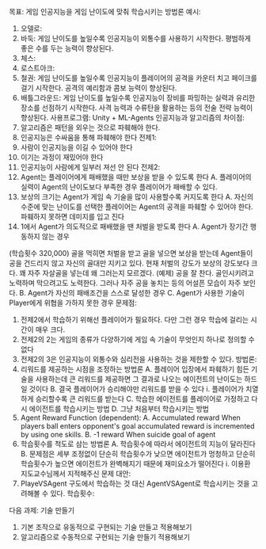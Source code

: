 
목표: 
게임 인공지능을 게임 난이도에 맞춰 학습시키는 방법론
예시: 
1.	오델로: 
2.	바둑: 게임 난이도를 높일수록 인공지능이 외통수를 사용하기 시작한다. 평범하게 좋은 수를 두는 능력이 향상된다.
3.	체스: 
4.	로스트아크: 
5.	철권: 게임 난이도를 높일수록 인공지능이 플레이어의 공격을 카운터 치고 페이크를 걸기 시작한다. 공격의 예리함과 콤보 능력이 향상된다.
6.	배틀그라운드: 게임 난이도를 높일수록 인공지능이 장비를 파밍하는 실력과 유리한 장소를 선점하기 시작한다. 사격 능력과 수류탄을 활용하는 등의 전술 전략 능력이 향상된다.
사용프로그램: 
Unity + ML-Agents
인공지능과 알고리즘의 차이점: 
1.	알고리즘은 패턴을 외우는 것으로 파훼해야 한다. 
2.	인공지능은 수싸움을 통해 파훼해야 한다
전제1:
1.	사람이 인공지능을 이길 수 있어야 한다
2.	이기는 과정이 재밌어야 한다
3.	인공지능이 사람에게 일부러 져선 안 된다
전제2:
1.	Agent는 플레이어에게 패배했을 때만 보상을 받을 수 있도록 한다
A.	플레이어의 실력이 Agent의 난이도보다 부족한 경우 플레이어가 패배할 수 있다.
2.	보상의 크기는 Agent가 게임 속 기술을 많이 사용할수록 커지도록 한다
A.	자신의 수준에 맞는 난이도를 선택한 플레이어는 Agent의 공격을 파훼할 수 있어야 한다. 파훼하지 못하면 데미지를 입고 진다
3.	1에서 Agent가 의도적으로 패배했을 땐 처벌을 받도록 한다
A.	Agent가 장기간 행동하지 않는 경우
 
(학습횟수 320,000) 골을 먹히면 처벌을 받고 골을 넣으면 보상을 받는데 Agent들이 공을 건드리지 않고 자신의 골대만 지키고 있다. 현재 처벌의 강도가 보상의 강도보다 크다. 꽤 자주 자살골을 넣는데 왜 그러는지 모르겠다.
(예제) 공을 잘 찬다. 골인시키려고 노력하며 막으려고도 노력한다. 그러나 자주 공을 놓치는 등의 어설픈 모습이 자주 보인다. 
B.	Agent가 자신의 패배조건을 스스로 달성한 경우
C.	Agent가 사용한 기술이 Player에게 위협을 가하지 못한 경우
문제점:
1.	전제2에서 학습하기 위해선 플레이어가 필요하다. 다만 그런 경우 학습에 걸리는 시간이 매우 크다.
2.	전제2의 2는 게임의 종류가 다양하기에 게임 속 기술이 무엇인지 하나로 정의할 수 없다
3.	전제2의 3은 인공지능이 외통수와 심리전을 사용하는 것을 제한할 수 있다. 
방법론:
1.	리워드를 제공하는 시점을 조정하는 방법론
A.	플레이어 입장에서 파훼하기 힘든 기술을 사용하는데 큰 리워드를 제공하면 그 결과로 나오는 에이전트의 난이도는 하드일 것이다
B.	결국 플레이어가 승리해야만 리워드를 받을 수 있다
i.	플레이어가 치열하게 승리할수록 큰 리워드를 받는다
C.	학습한 에이전트를 플레이어로 가정하고 다시 에이전트를 학습시키는 방법
D.	그냥 처음부터 학습시키는 방법
2.	Agent Reward Function (dependent):
A.	Accumulated reward When players ball enters opponent's goal accumulated reward is incremented by using one skills.
B.	-1 reward When suicide goal of agent
3.	학습횟수를 척도로 삼는 방법론
A.	학습횟수에 따라서 에이전트의 지능이 달라진다
B.	문제점은 세부 조정없이 단순히 학습횟수가 낮으면 에이전트가 멍청하고 단순히 학습횟수가 높으면 에이전트가 완벽해지기 때문에 재미요소가 떨어진다
i.	이용환 지도교수님께서 지적해주신 문제
대안:
1.	PlayeVSAgent 구도에서 학습하는 것 대신 AgentVSAgent로 학습시키는 것을 고려해볼 수 있다. 
학습횟수: 

다음 과제:
 기술 만들기
1.	기본 조작으로 유동적으로 구현되는 기술 만들고 적용해보기
2.	알고리즘으로 수동적으로 구현되는 기술 만들기 적용해보기
